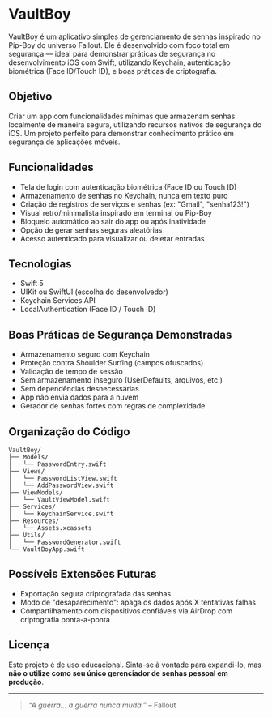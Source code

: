 
# VaultBoy

VaultBoy é um aplicativo simples de gerenciamento de senhas inspirado no Pip-Boy do universo Fallout. Ele é desenvolvido com foco total em segurança — ideal para demonstrar práticas de segurança no desenvolvimento iOS com Swift, utilizando Keychain, autenticação biométrica (Face ID/Touch ID), e boas práticas de criptografia.

## Objetivo

Criar um app com funcionalidades mínimas que armazenam senhas localmente de maneira segura, utilizando recursos nativos de segurança do iOS. Um projeto perfeito para demonstrar conhecimento prático em segurança de aplicações móveis.

## Funcionalidades

- Tela de login com autenticação biométrica (Face ID ou Touch ID)
- Armazenamento de senhas no Keychain, nunca em texto puro
- Criação de registros de serviços e senhas (ex: "Gmail", "senha123!")
- Visual retro/minimalista inspirado em terminal ou Pip-Boy
- Bloqueio automático ao sair do app ou após inatividade
- Opção de gerar senhas seguras aleatórias
- Acesso autenticado para visualizar ou deletar entradas

## Tecnologias

- Swift 5
- UIKit ou SwiftUI (escolha do desenvolvedor)
- Keychain Services API
- LocalAuthentication (Face ID / Touch ID)

## Boas Práticas de Segurança Demonstradas

- Armazenamento seguro com Keychain
- Proteção contra Shoulder Surfing (campos ofuscados)
- Validação de tempo de sessão
- Sem armazenamento inseguro (UserDefaults, arquivos, etc.)
- Sem dependências desnecessárias
- App não envia dados para a nuvem
- Gerador de senhas fortes com regras de complexidade

## Organização do Código

```
VaultBoy/
├── Models/
│   └── PasswordEntry.swift
├── Views/
│   └── PasswordListView.swift
│   └── AddPasswordView.swift
├── ViewModels/
│   └── VaultViewModel.swift
├── Services/
│   └── KeychainService.swift
├── Resources/
│   └── Assets.xcassets
├── Utils/
│   └── PasswordGenerator.swift
└── VaultBoyApp.swift
```

## Possíveis Extensões Futuras

- Exportação segura criptografada das senhas
- Modo de "desaparecimento": apaga os dados após X tentativas falhas
- Compartilhamento com dispositivos confiáveis via AirDrop com criptografia ponta-a-ponta

## Licença

Este projeto é de uso educacional. Sinta-se à vontade para expandi-lo, mas **não o utilize como seu único gerenciador de senhas pessoal em produção**.

---

> _“A guerra... a guerra nunca muda.”_ – Fallout
